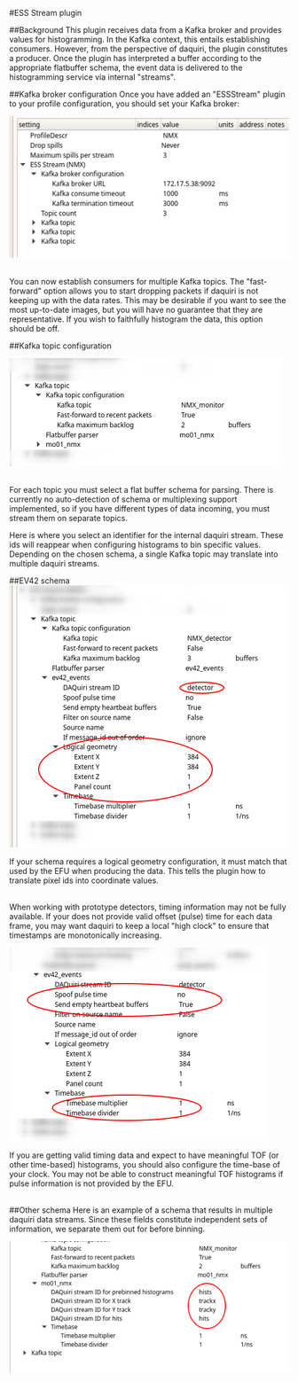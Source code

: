 #ESS Stream plugin

##Background
This plugin receives data from a Kafka broker and provides values for histogramming. 
In the Kafka context, this entails establishing consumers. However, from the perspective of 
daquiri, the plugin constitutes a producer. Once the plugin has interpreted a buffer 
according to the appropriate flatbuffer schema, the event data is delivered to the histogramming 
service via internal "streams".

##Kafka broker configuration
Once you have added an "ESSStream" plugin to your profile configuration, you should set your
Kafka broker: 


![screenshot](general.png)
<br><br>


You can now establish consumers for multiple Kafka topics. The "fast-forward" option allows
you to start dropping packets if daquiri is not keeping up with the data rates. This may be
desirable if you want to see the most up-to-date images, but you will have no guarantee that
they are representative. If you wish to faithfully histogram the data, this option should
be off.

##Kafka topic configuration

![screenshot](topic.png)
<br><br>

For each topic you must select a flat buffer schema for parsing. There is currently no
auto-detection of schema or multiplexing support implemented, so if you have different
types of data incoming, you must stream them on separate topics.

Here is where you select an identifier for the internal daquiri stream. These ids will
reappear when configuring histograms to bin specific values. Depending on the chosen schema,
a single Kafka topic may translate into multiple daquiri streams.

##EV42 schema
![screenshot](stream_geometry.png)

If your schema requires a logical geometry configuration, it must match that used by the EFU
when producing the data. This tells the plugin how to translate pixel ids into coordinate
values. 
<br><br>

When working with prototype detectors, timing information may not be fully available. If your
does not provide valid offset (pulse) time for each data frame, you may want daquiri
to keep a local "high clock" to ensure that timestamps are monotonically increasing.

![screenshot](time_interpretation.png)

If you are getting valid timing data and expect to have meaningful TOF (or other time-based)
histograms, you should also configure the time-base of your clock. You may not be able to construct
meaningful TOF histograms if pulse information is not provided by the EFU.
<br><br>

##Other schema
Here is an example of a schema that results in multiple daquiri data streams. Since these 
fields constitute independent sets of information, we separate them out for before binning.

![screenshot](more_streams.png)
<br><br>

